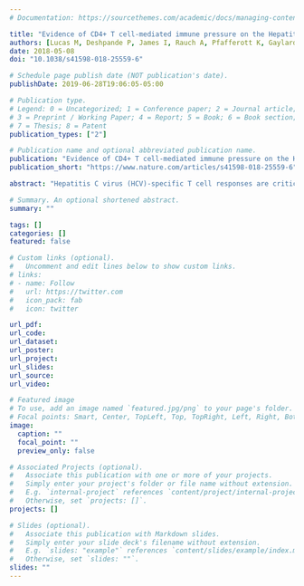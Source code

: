 ```yaml
---
# Documentation: https://sourcethemes.com/academic/docs/managing-content/

title: "Evidence of CD4+ T cell-mediated immune pressure on the Hepatitis C virus genome"
authors: [Lucas M, Deshpande P, James I, Rauch A, Pfafferott K, Gaylard E, Merani S, Plauzolles A, Lucas A, McDonnell WJ, Kalams SA, Pilkinton MA, Chastain C, Barnett B, Prosser A, Mallal SA, Fitzmaurice K, Drummer H, Ansari MA, Pedergnana V, Barnes E, John M, Kelleher D, Klenerman P, Gaudieri S]
date: 2018-05-08
doi: "10.1038/s41598-018-25559-6"

# Schedule page publish date (NOT publication's date).
publishDate: 2019-06-28T19:06:05-05:00

# Publication type.
# Legend: 0 = Uncategorized; 1 = Conference paper; 2 = Journal article;
# 3 = Preprint / Working Paper; 4 = Report; 5 = Book; 6 = Book section;
# 7 = Thesis; 8 = Patent
publication_types: ["2"]

# Publication name and optional abbreviated publication name.
publication: "Evidence of CD4+ T cell-mediated immune pressure on the Hepatitis C virus genome"
publication_short: "https://www.nature.com/articles/s41598-018-25559-6"

abstract: "Hepatitis C virus (HCV)-specific T cell responses are critical for immune control of infection. Viral adaptation to these responses, via mutations within regions of the virus targeted by CD8+ T cells, is associated with viral persistence. However, identifying viral adaptation to HCV-specific CD4+ T cell responses has been difficult although key to understanding anti-HCV immunity. In this context, HCV sequence and host genotype from a single source HCV genotype 1B cohort (n = 63) were analyzed to identify viral changes associated with specific human leucocyte antigen (HLA) class II alleles, as these variable host molecules determine the set of viral peptides presented to CD4+ T cells. Eight sites across the HCV genome were associated with HLA class II alleles implicated in infection outcome in this cohort (p ≤ 0.01; Fisher’s exact test). We extended this analysis to chronic HCV infection (n = 351) for the common genotypes 1A and 3A. Variation at 38 sites across the HCV genome were associated with specific HLA class II alleles with no overlap between genotypes, suggestive of genotype-specific T cell targets, which has important implications for vaccine design. Here we show evidence of HCV adaptation to HLA class II-restricted CD4+ T cell pressure across the HCV genome in chronic HCV infection without a priori knowledge of CD4+ T cell epitopes."

# Summary. An optional shortened abstract.
summary: ""

tags: []
categories: []
featured: false

# Custom links (optional).
#   Uncomment and edit lines below to show custom links.
# links:
# - name: Follow
#   url: https://twitter.com
#   icon_pack: fab
#   icon: twitter

url_pdf:
url_code:
url_dataset:
url_poster:
url_project:
url_slides:
url_source:
url_video:

# Featured image
# To use, add an image named `featured.jpg/png` to your page's folder.
# Focal points: Smart, Center, TopLeft, Top, TopRight, Left, Right, BottomLeft, Bottom, BottomRight.
image:
  caption: ""
  focal_point: ""
  preview_only: false

# Associated Projects (optional).
#   Associate this publication with one or more of your projects.
#   Simply enter your project's folder or file name without extension.
#   E.g. `internal-project` references `content/project/internal-project/index.md`.
#   Otherwise, set `projects: []`.
projects: []

# Slides (optional).
#   Associate this publication with Markdown slides.
#   Simply enter your slide deck's filename without extension.
#   E.g. `slides: "example"` references `content/slides/example/index.md`.
#   Otherwise, set `slides: ""`.
slides: ""
---
```

